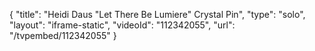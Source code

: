 {
    "title": "Heidi Daus \"Let There Be Lumiere\" Crystal Pin",
    "type": "solo",
    "layout": "iframe-static",
    "videoId": "112342055",
    "url": "\/tvpembed\/112342055"
}